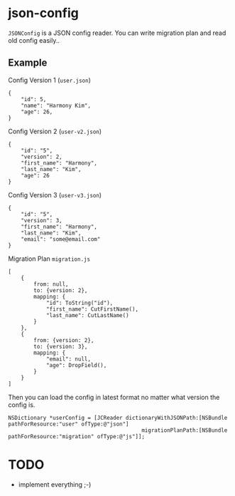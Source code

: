 json-config
===========

`JSONConfig` is a JSON config reader. You can write migration plan and read old config easily..

Example
-------

Config Version 1 (`user.json`)

	{
	    "id": 5,
	    "name": "Harmony Kim",
	    "age": 26,
	}

Config Version 2 (`user-v2.json`)

	{
	    "id": "5",
	    "version": 2,
	    "first_name": "Harmony",
	    "last_name": "Kim",
	    "age": 26
	}

Config Version 3 (`user-v3.json`)

	{
	    "id": "5",
	    "version": 3,
	    "first_name": "Harmony",
	    "last_name": "Kim",
	    "email": "some@email.com"
	}


Migration Plan `migration.js`

	[
	    {
	        from: null,
	        to: {version: 2},
	        mapping: {
	            "id": ToString("id"),
	            "first_name": CutFirstName(),
	            "last_name": CutLastName()
	        }
	    },
	    {
	        from: {version: 2},
	        to: {version: 3},
	        mapping: {
	            "email": null,
	            "age": DropField(),
	        }
	    }
	]

Then you can load the config in latest format no matter what version the config is.

	NSDictionary *userConfig = [JCReader dictionaryWithJSONPath:[NSBundle pathForResource:"user" ofType:@"json"] 
	                                          migrationPlanPath:[NSBundle pathForResource:"migration" ofType:@"js"]];




TODO
====

- implement everything ;-)